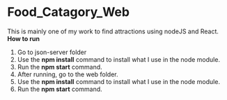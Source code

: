 # Food_Catagory_Web</br>
This is mainly one of my work to find attractions using nodeJS and React.</br>
**How to run**</br>
  1. Go to json-server folder
  2. Use the **npm install** command to install what I use in the node module.
  3. Run the **npm start** command.
  4. After running, go to the web folder.
  5. Use the **npm install** command to install what I use in the node module.
  6. Run the **npm start** command.
